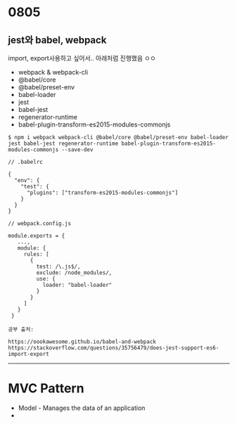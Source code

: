 # 0805

## jest와 babel, webpack



import, export사용하고 싶어서.. 아래처럼 진행했음 ㅇㅇ

- webpack & webpack-cli
- @babel/core
- @babel/preset-env
- babel-loader
- jest
- babel-jest
- regenerator-runtime
- babel-plugin-transform-es2015-modules-commonjs

```
$ npm i webpack webpack-cli @babel/core @babel/preset-env babel-loader jest babel-jest regenerator-runtime babel-plugin-transform-es2015-modules-commonjs --save-dev
```

```
// .babelrc

{
  "env": {
    "test": {
      "plugins": ["transform-es2015-modules-commonjs"]
    }
  }
}
```

```
// webpack.config.js

module.exports = {
   ...,
   module: {
     rules: [
       {
         test: /\.js$/,
         exclude: /node_modules/,
         use: {
           loader: "babel-loader"
         }
       }
     ]
   }
 }
```

```
공부 출처:

https://oookawesome.github.io/babel-and-webpack
https://stackoverflow.com/questions/35756479/does-jest-support-es6-import-export
```





---

# MVC Pattern

- Model - Manages the data of an application
- 